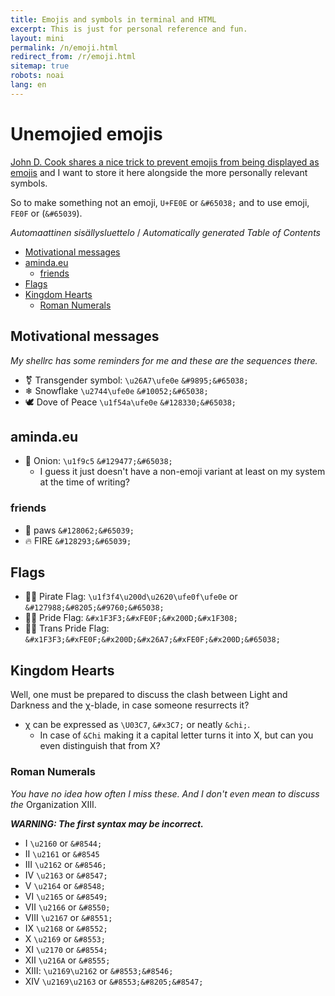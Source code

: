 ```yaml
---
title: Emojis and symbols in terminal and HTML
excerpt: This is just for personal reference and fun.
layout: mini
permalink: /n/emoji.html
redirect_from: /r/emoji.html
sitemap: true
robots: noai
lang: en
---
```


# Unemojied emojis

[John D. Cook shares a nice trick to prevent emojis from being displayed as emojis](https://www.johndcook.com/blog/2022/09/30/preventing-emoji/)
and I want to store it here alongside the more personally relevant symbols.

So to make something not an emoji, `U+FE0E` or `&#65038;` and to use emoji,
`FE0F` or (`&#65039`).

<!-- editorconfig-checker-disable -->
<!-- prettier-ignore-start -->

<!-- START doctoc generated TOC please keep comment here to allow auto update -->
<!-- DON'T EDIT THIS SECTION, INSTEAD RE-RUN doctoc TO UPDATE -->
<em lang="fi">Automaattinen sisällysluettelo</em> / <em lang="en">Automatically generated Table of Contents</em>

- [Motivational messages](#motivational-messages)
- [aminda.eu](#amindaeu)
  - [friends](#friends)
- [Flags](#flags)
- [Kingdom Hearts](#kingdom-hearts)
  - [Roman Numerals](#roman-numerals)

<!-- END doctoc generated TOC please keep comment here to allow auto update -->

<!-- prettier-ignore-end -->
<!-- editorconfig-checker-enable -->

## Motivational messages

_My shellrc has some reminders for me and these are the sequences there._

- &#9895;&#65038; Transgender symbol: `\u26A7\ufe0e` `&#9895;&#65038;`
- &#10052;&#65038; Snowflake `\u2744\ufe0e` `&#10052;&#65038;`
- &#128330;&#65038; Dove of Peace `\u1f54a\ufe0e` `&#128330;&#65038;`

## aminda.eu

- &#129477;&#65038; Onion: `\u1f9c5` `&#129477;&#65038;`
  - I guess it just doesn't have a non-emoji variant at least on my system at
    the time of writing?

### friends

- &#128062;&#65039; paws `&#128062;&#65039;`
- &#128293;&#65039; FIRE `&#128293;&#65039;`

## Flags

- &#127988;&#8205;&#9760;&#65038; Pirate Flag: `\u1f3f4\u200d\u2620\ufe0f\ufe0e`
  or `&#127988;&#8205;&#9760;&#65038;`
- &#x1F3F3;&#xFE0F;&#x200D;&#x1F308;&#65038; Pride Flag:
  `&#x1F3F3;&#xFE0F;&#x200D;&#x1F308;`
- &#x1F3F3;&#xFE0F;&#x200D;&#x26A7;&#xFE0F;&#x200D;&#65038; Trans Pride Flag:
  `&#x1F3F3;&#xFE0F;&#x200D;&#x26A7;&#xFE0F;&#x200D;&#65038;`

## Kingdom Hearts

Well, one must be prepared to discuss the clash between Light and Darkness and
the &chi;-blade, in case someone resurrects it?

- &chi; can be expressed as `\U03C7`, `&#x3C7;` or neatly `&chi;`.
  - In case of `&Chi` making it a capital letter turns it into &Chi;, but can
    you even distinguish that from X?

### Roman Numerals

_You have no idea how often I miss these. And I don't even mean to discuss the_
Organization &#8555;&#8544;.

**_WARNING: The first syntax may be incorrect._**

- &#8544; `\u2160` or `&#8544;`
- &#8545; `\u2161` or `&#8545`
- &#8546; `\u2162` or `&#8546;`
- &#8547; `\u2163` or `&#8547;`
- &#8548; `\u2164` or `&#8548;`
- &#8549; `\u2165` or `&#8549;`
- &#8550; `\u2166` or `&#8550;`
- &#8551; `\u2167` or `&#8551;`
- &#8552; `\u2168` or `&#8552;`
- &#8553; `\u2169` or `&#8553;`
- &#8554; `\u2170` or `&#8554;`
- &#8555; `\u216A` or `&#8555;`
- &#8553;&#8546;: `\u2169\u2162` or `&#8553;&#8546;`
- &#8553;&#8205;&#8547; `\u2169\u2163` or `&#8553;&#8205;&#8547;`

<!-- TODO: FINISH THESE!

- &#8556; `\u216B` or `&#8544;`
- &#8557; `\u216C` or `&#8544;`
- &#8558; `\u216D`
- &#8559; `\u216E`
- &#8560; `\u216F`
- &#8561; `\u216G`
- &#8562;
- &#8563;
- &#8564;
- &#8565;
- &#8566;
- &#8567;
- &#8568;
- &#8569;
- &#8570;
- &#8571;
- &#8572;
- &#8573;
- &#8574;
- &#8575;
- &#8576;
- &#8577;
- &#8578;
- &#8579;
- &#8581;
- &#8582;
- &#8583;
- &#8584;

-->
